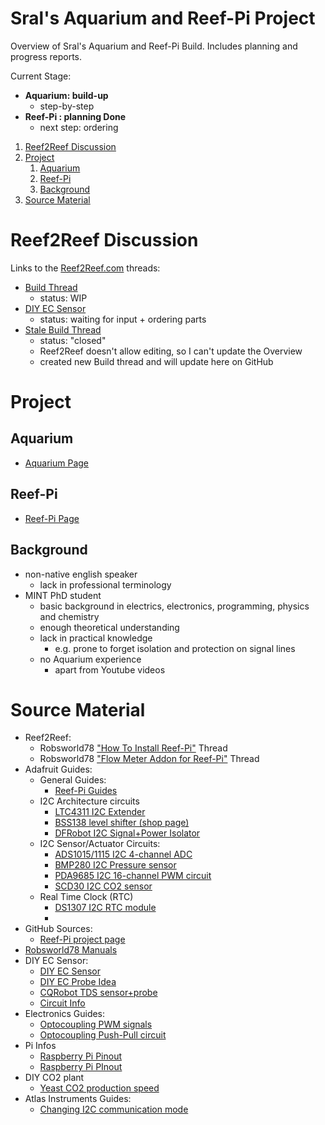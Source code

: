 # Sral's Aquarium and Reef-Pi Project

Overview of Sral's Aquarium and Reef-Pi Build. Includes planning and progress reports.

Current Stage:
   - **Aquarium: build-up**
      - step-by-step
   - **Reef-Pi : planning Done**
      - next step: ordering

1. [Reef2Reef Discussion](#reef2reef-discussion)
2. [Project](#project)
    1. [Aquarium](#aquarium)
    2. [Reef-Pi](#reef-pi)
    3. [Background](#background)
3. [Source Material](#source-material)

# Reef2Reef Discussion

Links to the  [Reef2Reef.com](https://www.reef2reef.com/forums/reef-pi-discussion.1296/) threads:
  - [Build Thread](https://www.reef2reef.com/threads/srals-aquarium-and-reef-pi-build.911434/)
    - status: WIP
  - [DIY EC Sensor](https://www.reef2reef.com/threads/diy-ec-sensor.911282/)
    - status: waiting for input + ordering parts
  - [Stale Build Thread](https://www.reef2reef.com/threads/srals-aquarium-and-reef-pi-build.909622/)
    - status: "closed"
    - Reef2Reef doesn't allow editing, so I can't update the Overview
    - created new Build thread and will update here on GitHub

# Project

## Aquarium
  
  - [Aquarium Page](Aquarium.md)
 
## Reef-Pi

  - [Reef-Pi Page](reefPi.md)

## Background

  - non-native english speaker
    - lack in professional terminology
  - MINT PhD student
    - basic background in electrics, electronics, programming, physics and chemistry
    - enough theoretical understanding
    - lack in practical knowledge
      - e.g. prone to forget isolation and protection on signal lines
    - no Aquarium experience
      - apart from Youtube videos

# Source Material
 - Reef2Reef:
    - Robsworld78 ["How To Install Reef-Pi"](https://www.reef2reef.com/threads/how-to-install-reef-pi.889815/) Thread
    - Robsworld78 ["Flow Meter Addon for Reef-Pi"](https://www.reef2reef.com/threads/flow-meter-addon-for-reef-pi.812932/) Thread
 - Adafruit Guides:
    - General Guides:
      - [Reef-Pi Guides](https://learn.adafruit.com/search?q=reef-pi)
    - I2C Architecture circuits
      - [LTC4311 I2C Extender](https://learn.adafruit.com/adafruit-ltc4311-i2c-extender-active-terminator)
      - [BSS138 level shifter (shop page)](https://www.adafruit.com/product/757)
      - [DFRobot I2C Signal+Power Isolator](https://wiki.dfrobot.com/Gravity__Digital_Signal_Isolator_SKU__DFR0565)
    - I2C Sensor/Actuator Circuits:
      - [ADS1015/1115 I2C 4-channel ADC](https://learn.adafruit.com/adafruit-4-channel-adc-breakouts)
      - [BMP280 I2C Pressure sensor](https://learn.adafruit.com/adafruit-bmp280-barometric-pressure-plus-temperature-sensor-breakout)
      - [PDA9685 I2C 16-channel PWM circuit](https://learn.adafruit.com/16-channel-pwm-servo-driver)
      - [SCD30 I2C CO2 sensor](https://learn.adafruit.com/adafruit-scd30/overview)
   - Real Time Clock (RTC)
      - [DS1307 I2C RTC module](https://learn.adafruit.com/adding-a-real-time-clock-to-raspberry-pi)
      - 
 - GitHub Sources:
    - [Reef-Pi project page](https://reef-pi.github.io/)
 - [Robsworld78 Manuals](https://www.robo-tank.ca/reef-pi_Related_User_Manuals)
 - DIY EC Sensor:
   - [DIY EC Sensor](https://publiclab.org/notes/bhickman/05-09-2016/conductivity-and-temperature-meter)
   - [DIY EC Probe Idea](https://hackaday.io/project/7008-hacking-the-way-to-growing-food/log/24646-three-dollar-ec-ppm-meter-arduino)
   - [CQRobot TDS sensor+probe](http://www.cqrobot.wiki/index.php/TDS_(Total_Dissolved_Solids)_Meter_Sensor_SKU:_CQRSENTDS01)
   - [Circuit Info](https://www.analog.com/media/en/reference-design-documentation/reference-designs/CN0428.pdf)
 - Electronics Guides:
   - [Optocoupling PWM signals](https://www.analogictips.com/selecting-optocoupler-isolate-pwm/)
   - [Optocoupling Push-Pull circuit](https://electronics.stackexchange.com/questions/234520/opto-coupled-pwm-output)
 - Pi Infos
   - [Raspberry Pi Pinout](https://pinout.xyz/pinout/i2c#)
   - [Raspberry Pi PInout](https://www.etechnophiles.com/raspberry-pi-zero-gpio-pinout-specifications-programming-language/)
 - DIY CO2 plant
   - [Yeast CO2 production speed](https://uwaterloo.ca/chem13-news-magazine/april-2015/activities/fermentation-sugars-using-yeast-discovery-experiment)
 - Atlas Instruments Guides:
   - [Changing I2C communication mode](https://www.instructables.com/UART-AND-I2C-MODE-SWITCHING-FOR-ATLAS-SCIENTIFIC-E/)
